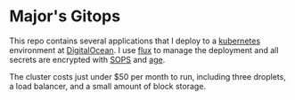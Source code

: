 # Major's Gitops

This repo contains several applications that I deploy to a [kubernetes] environment at
[DigitalOcean]. I use [flux] to manage the deployment and all secrets are encrypted with
[SOPS] and [age].

The cluster costs just under $50 per month to run, including three droplets, a load
balancer, and a small amount of block storage.

[kubernetes]: https://kubernetes.io/
[DigitalOcean]: https://www.digitalocean.com/
[flux]: https://github.com/fluxcd/flux2
[SOPS]: https://github.com/mozilla/sops
[age]: https://github.com/FiloSottile/age
